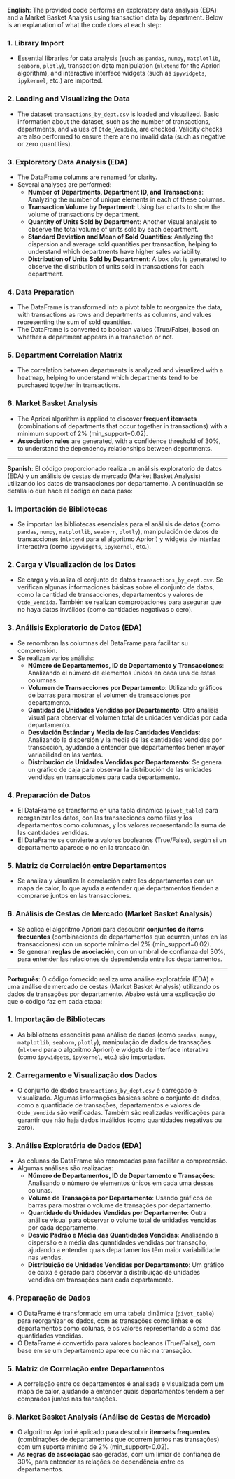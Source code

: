 **English**:
The provided code performs an exploratory data analysis (EDA) and a Market Basket Analysis using transaction data by department. Below is an explanation of what the code does at each step:

### 1. **Library Import**

- Essential libraries for data analysis (such as `pandas`, `numpy`, `matplotlib`, `seaborn`, `plotly`), transaction data manipulation (`mlxtend` for the Apriori algorithm), and interactive interface widgets (such as `ipywidgets`, `ipykernel`, etc.) are imported.

### 2. **Loading and Visualizing the Data**

- The dataset `transactions_by_dept.csv` is loaded and visualized. Basic information about the dataset, such as the number of transactions, departments, and values of `Qtde_Vendida`, are checked. Validity checks are also performed to ensure there are no invalid data (such as negative or zero quantities).

### 3. **Exploratory Data Analysis (EDA)**

- The DataFrame columns are renamed for clarity.
- Several analyses are performed:
  - **Number of Departments, Department ID, and Transactions**: Analyzing the number of unique elements in each of these columns.
  - **Transaction Volume by Department**: Using bar charts to show the volume of transactions by department.
  - **Quantity of Units Sold by Department**: Another visual analysis to observe the total volume of units sold by each department.
  - **Standard Deviation and Mean of Sold Quantities**: Analyzing the dispersion and average sold quantities per transaction, helping to understand which departments have higher sales variability.
  - **Distribution of Units Sold by Department**: A box plot is generated to observe the distribution of units sold in transactions for each department.

### 4. **Data Preparation**

- The DataFrame is transformed into a pivot table to reorganize the data, with transactions as rows and departments as columns, and values representing the sum of sold quantities.
- The DataFrame is converted to boolean values (True/False), based on whether a department appears in a transaction or not.

### 5. **Department Correlation Matrix**

- The correlation between departments is analyzed and visualized with a heatmap, helping to understand which departments tend to be purchased together in transactions.

### 6. **Market Basket Analysis**

- The Apriori algorithm is applied to discover **frequent itemsets** (combinations of departments that occur together in transactions) with a minimum support of 2% (min_support=0.02).
- **Association rules** are generated, with a confidence threshold of 30%, to understand the dependency relationships between departments.

---

**Spanish**:
El código proporcionado realiza un análisis exploratorio de datos (EDA) y un análisis de cestas de mercado (Market Basket Analysis) utilizando los datos de transacciones por departamento. A continuación se detalla lo que hace el código en cada paso:

### 1. **Importación de Bibliotecas**

- Se importan las bibliotecas esenciales para el análisis de datos (como `pandas`, `numpy`, `matplotlib`, `seaborn`, `plotly`), manipulación de datos de transacciones (`mlxtend` para el algoritmo Apriori) y widgets de interfaz interactiva (como `ipywidgets`, `ipykernel`, etc.).

### 2. **Carga y Visualización de los Datos**

- Se carga y visualiza el conjunto de datos `transactions_by_dept.csv`. Se verifican algunas informaciones básicas sobre el conjunto de datos, como la cantidad de transacciones, departamentos y valores de `Qtde_Vendida`. También se realizan comprobaciones para asegurar que no haya datos inválidos (como cantidades negativas o cero).

### 3. **Análisis Exploratorio de Datos (EDA)**

- Se renombran las columnas del DataFrame para facilitar su comprensión.
- Se realizan varios análisis:
  - **Número de Departamentos, ID de Departamento y Transacciones**: Analizando el número de elementos únicos en cada una de estas columnas.
  - **Volumen de Transacciones por Departamento**: Utilizando gráficos de barras para mostrar el volumen de transacciones por departamento.
  - **Cantidad de Unidades Vendidas por Departamento**: Otro análisis visual para observar el volumen total de unidades vendidas por cada departamento.
  - **Desviación Estándar y Media de las Cantidades Vendidas**: Analizando la dispersión y la media de las cantidades vendidas por transacción, ayudando a entender qué departamentos tienen mayor variabilidad en las ventas.
  - **Distribución de Unidades Vendidas por Departamento**: Se genera un gráfico de caja para observar la distribución de las unidades vendidas en transacciones para cada departamento.

### 4. **Preparación de Datos**

- El DataFrame se transforma en una tabla dinámica (`pivot_table`) para reorganizar los datos, con las transacciones como filas y los departamentos como columnas, y los valores representando la suma de las cantidades vendidas.
- El DataFrame se convierte a valores booleanos (True/False), según si un departamento aparece o no en la transacción.

### 5. **Matriz de Correlación entre Departamentos**

- Se analiza y visualiza la correlación entre los departamentos con un mapa de calor, lo que ayuda a entender qué departamentos tienden a comprarse juntos en las transacciones.

### 6. **Análisis de Cestas de Mercado (Market Basket Analysis)**

- Se aplica el algoritmo Apriori para descubrir **conjuntos de ítems frecuentes** (combinaciones de departamentos que ocurren juntos en las transacciones) con un soporte mínimo del 2% (min_support=0.02).
- Se generan **reglas de asociación**, con un umbral de confianza del 30%, para entender las relaciones de dependencia entre los departamentos.

---

**Português**:
O código fornecido realiza uma análise exploratória (EDA) e uma análise de mercado de cestas (Market Basket Analysis) utilizando os dados de transações por departamento. Abaixo está uma explicação do que o código faz em cada etapa:

### 1. **Importação de Bibliotecas**

- As bibliotecas essenciais para análise de dados (como `pandas`, `numpy`, `matplotlib`, `seaborn`, `plotly`), manipulação de dados de transações (`mlxtend` para o algoritmo Apriori) e widgets de interface interativa (como `ipywidgets`, `ipykernel`, etc.) são importadas.

### 2. **Carregamento e Visualização dos Dados**

- O conjunto de dados `transactions_by_dept.csv` é carregado e visualizado. Algumas informações básicas sobre o conjunto de dados, como a quantidade de transações, departamentos e valores de `Qtde_Vendida` são verificadas. Também são realizadas verificações para garantir que não haja dados inválidos (como quantidades negativas ou zero).

### 3. **Análise Exploratória de Dados (EDA)**

- As colunas do DataFrame são renomeadas para facilitar a compreensão.
- Algumas análises são realizadas:
  - **Número de Departamentos, ID de Departamento e Transações**: Analisando o número de elementos únicos em cada uma dessas colunas.
  - **Volume de Transações por Departamento**: Usando gráficos de barras para mostrar o volume de transações por departamento.
  - **Quantidade de Unidades Vendidas por Departamento**: Outra análise visual para observar o volume total de unidades vendidas por cada departamento.
  - **Desvio Padrão e Média das Quantidades Vendidas**: Analisando a dispersão e a média das quantidades vendidas por transação, ajudando a entender quais departamentos têm maior variabilidade nas vendas.
  - **Distribuição de Unidades Vendidas por Departamento**: Um gráfico de caixa é gerado para observar a distribuição de unidades vendidas em transações para cada departamento.

### 4. **Preparação de Dados**

- O DataFrame é transformado em uma tabela dinâmica (`pivot_table`) para reorganizar os dados, com as transações como linhas e os departamentos como colunas, e os valores representando a soma das quantidades vendidas.
- O DataFrame é convertido para valores booleanos (True/False), com base em se um departamento aparece ou não na transação.

### 5. **Matriz de Correlação entre Departamentos**

- A correlação entre os departamentos é analisada e visualizada com um mapa de calor, ajudando a entender quais departamentos tendem a ser comprados juntos nas transações.

### 6. **Market Basket Analysis (Análise de Cestas de Mercado)**

- O algoritmo Apriori é aplicado para descobrir **itemsets frequentes** (combinações de departamentos que ocorrem juntos nas transações) com um suporte mínimo de 2% (min_support=0.02).
- As **regras de associação** são geradas, com um limiar de confiança de 30%, para entender as relações de dependência entre os departamentos.
